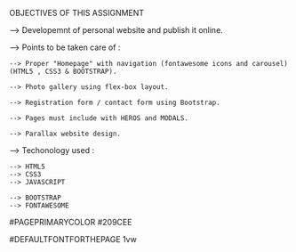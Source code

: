 OBJECTIVES OF THIS ASSIGNMENT 

--> Developemnt of personal website and publish it online.

--> Points to be taken care of : 

    --> Proper "Homepage" with navigation (fontawesome icons and carousel) (HTML5 , CSS3 & BOOTSTRAP).

    --> Photo gallery using flex-box layout.

    --> Registration form / contact form using Bootstrap.

    --> Pages must include with HEROS and MODALS.

    --> Parallax website design.

--> Techonology used : 
    
    --> HTML5
    --> CSS3
    --> JAVASCRIPT

    --> BOOTSTRAP
    --> FONTAWESOME


#PAGEPRIMARYCOLOR
#209CEE

#DEFAULTFONTFORTHEPAGE
1vw